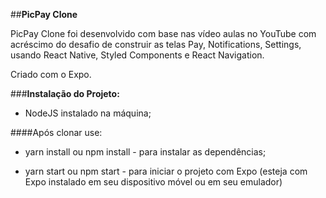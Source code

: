 ##__PicPay Clone__

PicPay Clone foi desenvolvido com base nas vídeo aulas no YouTube com acréscimo do desafio de construir as telas Pay, Notifications, Settings, usando React Native, 
Styled Components e React Navigation.

Criado com o Expo.

###__Instalação do Projeto:__

* NodeJS instalado na máquina;

####Após clonar use:

* yarn install ou npm install - para instalar as dependências;

* yarn start ou npm start - para iniciar o projeto com Expo (esteja com Expo instalado em seu dispositivo móvel ou em seu emulador)

